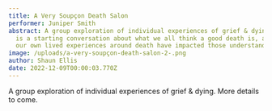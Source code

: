 ```yaml
---
title: A Very Soupçon Death Salon
performer: Juniper Smith
abstract: A group exploration of individual experiences of grief & dying. This
  is a starting conversation about what we all think a good death is, and how
  our own lived experiences around death have impacted those understandings.
image: /uploads/a-very-soupçon-death-salon-2-.png
author: Shaun Ellis
date: 2022-12-09T00:00:03.770Z
---
```

A group exploration of individual experiences of grief & dying. More details to come.